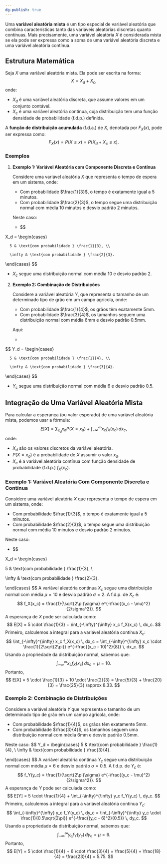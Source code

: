 ```yaml
---
dg-publish: true
---
```


Uma **variável aleatória mista** é um tipo especial de variável aleatória que combina características tanto das variáveis aleatórias discretas quanto contínuas. Mais precisamente, uma variável aleatória $X$ é considerada mista se ela pode ser expressa como a soma de uma variável aleatória discreta e uma variável aleatória contínua.

## Estrutura Matemática

Seja $X$ uma variável aleatória mista. Ela pode ser escrita na forma:
$$
X = X_d + X_c,
$$
onde:

- $X_d$ é uma variável aleatória discreta, que assume valores em um conjunto contável.
- $X_c$ é uma variável aleatória contínua, cuja distribuição tem uma função densidade de probabilidade (f.d.p.) definida.

A **função de distribuição acumulada** (f.d.a.) de $X$, denotada por $F_X(x)$, pode ser expressa como:
$$
F_X(x) = P(X \leq x) = P(X_d + X_c \leq x).
$$
### Exemplos

1. **Exemplo 1: Variável Aleatória com Componente Discreta e Contínua**

   Considere uma variável aleatória $X$ que representa o tempo de espera em um sistema, onde:

   - Com probabilidade $\frac{1}{3}$, o tempo é exatamente igual a 5 minutos.
   - Com probabilidade $\frac{2}{3}$, o tempo segue uma distribuição normal com média 10 minutos e desvio padrão 2 minutos.

   Neste caso:

   - $$

X_d = \begin{cases}

      5 & \text{com probabilidade } \frac{1}{3}, \\

      \infty & \text{com probabilidade } \frac{2}{3}.

   \end{cases}
$$
   - $X_c$ segue uma distribuição normal com média 10 e desvio padrão 2.

2. **Exemplo 2: Combinação de Distribuições**

   Considere a variável aleatória $Y$, que representa o tamanho de um determinado tipo de grão em um campo agrícola, onde:

   - Com probabilidade $\frac{1}{4}$, os grãos têm exatamente 5mm.
   - Com probabilidade $\frac{3}{4}$, os tamanhos seguem uma distribuição normal com média 6mm e desvio padrão 0.5mm.

   Aqui:

   -
$$
Y_d = \begin{cases}

      5 & \text{com probabilidade } \frac{1}{4}, \\

      \infty & \text{com probabilidade } \frac{3}{4}.

   \end{cases}
$$
   - $Y_c$ segue uma distribuição normal com média 6 e desvio padrão 0.5.

## Integração de Uma Variável Aleatória Mista

Para calcular a esperança (ou valor esperado) de uma variável aleatória mista, podemos usar a fórmula:
$$
E[X] = \sum_{x_d} x_d P(X = x_d) + \int_{-\infty}^{\infty} x_c f_X(x_c) \, dx_c,
$$
onde:

- $X_d$ são os valores discretos da variável aleatória.
- $P(X = x_d)$ é a probabilidade de $X$ assumir o valor $x_d$.
- $X_c$ é a variável aleatória contínua com função densidade de probabilidade (f.d.p.) $f_X(x_c)$.

### Exemplo 1: Variável Aleatória Com Componente Discreta e Contínua

Considere uma variável aleatória $X$ que representa o tempo de espera em um sistema, onde:

- Com probabilidade $\frac{1}{3}$, o tempo é exatamente igual a 5 minutos.
- Com probabilidade $\frac{2}{3}$, o tempo segue uma distribuição normal com média 10 minutos e desvio padrão 2 minutos.

Neste caso:

- $$

X_d = \begin{cases}

   5 & \text{com probabilidade } \frac{1}{3}, \\

   \infty & \text{com probabilidade } \frac{2}{3}.

\end{cases}
$$
A variável aleatória contínua $X_c$ segue uma distribuição normal com média $\mu = 10$ e desvio padrão $\sigma = 2$. A f.d.p. de $X_c$ é:
$$
f_X(x_c) = \frac{1}{\sqrt{2\pi}\sigma} e^{-\frac{(x_c - \mu)^2}{2\sigma^2}}.
$$
A esperança de $X$ pode ser calculada como:
$$
E[X] = 5 \cdot \frac{1}{3} + \int_{-\infty}^{\infty} x_c f_X(x_c) \, dx_c.
$$
Primeiro, calculemos a integral para a variável aleatória contínua $X_c$:
$$
\int_{-\infty}^{\infty} x_c f_X(x_c) \, dx_c = \int_{-\infty}^{\infty} x_c \cdot \frac{1}{2\sqrt{2\pi}} e^{-\frac{(x_c - 10)^2}{8}} \, dx_c.
$$
Usando a propriedade da distribuição normal, sabemos que:
$$
\int_{-\infty}^{\infty} x_c f_X(x_c) \, dx_c = \mu = 10.
$$
Portanto,
$$
E[X] = 5 \cdot \frac{1}{3} + 10 \cdot \frac{2}{3} = \frac{5}{3} + \frac{20}{3} = \frac{25}{3} \approx 8.33.
$$
### Exemplo 2: Combinação de Distribuições

Considere a variável aleatória $Y$ que representa o tamanho de um determinado tipo de grão em um campo agrícola, onde:

- Com probabilidade $\frac{1}{4}$, os grãos têm exatamente 5mm.
- Com probabilidade $\frac{3}{4}$, os tamanhos seguem uma distribuição normal com média 6mm e desvio padrão 0.5mm.

Neste caso:
$$
Y_d = \begin{cases}
   5 & \text{com probabilidade } \frac{1}{4}, \\
   \infty & \text{com probabilidade } \frac{3}{4}.

\end{cases}
$$
A variável aleatória contínua $Y_c$ segue uma distribuição normal com média $\mu = 6$ e desvio padrão $\sigma = 0.5$. A f.d.p. de $Y_c$ é:
$$
f_Y(y_c) = \frac{1}{\sqrt{2\pi}\sigma} e^{-\frac{(y_c - \mu)^2}{2\sigma^2}}.
$$
A esperança de $Y$ pode ser calculada como:
$$
E[Y] = 5 \cdot \frac{1}{4} + \int_{-\infty}^{\infty} y_c f_Y(y_c) \, dy_c.
$$
Primeiro, calculemos a integral para a variável aleatória contínua $Y_c$:
$$
\int_{-\infty}^{\infty} y_c f_Y(y_c) \, dy_c = \int_{-\infty}^{\infty} y_c \cdot \frac{1}{0.5\sqrt{2\pi}} e^{-\frac{(y_c - 6)^2}{0.5}} \, dy_c.
$$
Usando a propriedade da distribuição normal, sabemos que:
$$
\int_{-\infty}^{\infty} y_c f_Y(y_c) \, dy_c = \mu = 6.
$$
Portanto,
$$
E[Y] = 5 \cdot \frac{1}{4} + 6 \cdot \frac{3}{4} = \frac{5}{4} + \frac{18}{4} = \frac{23}{4} = 5.75.
$$